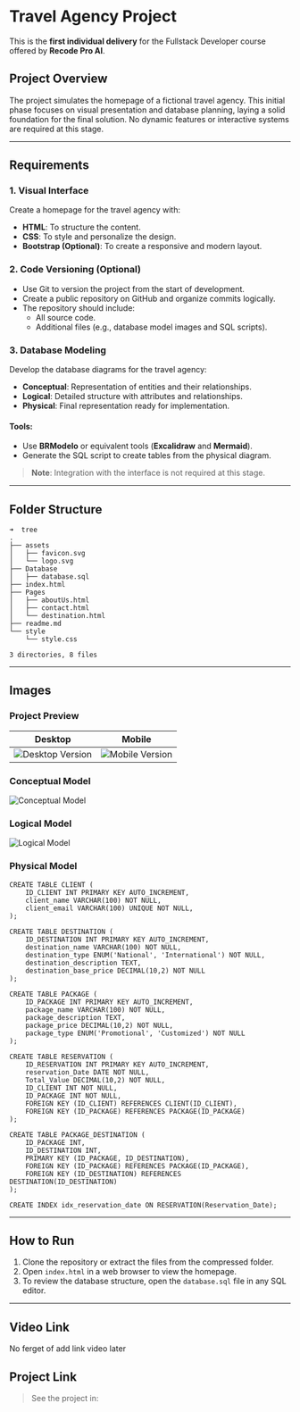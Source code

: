 # Travel Agency Project

This is the **first individual delivery** for the Fullstack Developer course offered by **Recode Pro AI**.

## Project Overview

The project simulates the homepage of a fictional travel agency. This initial phase focuses on visual presentation and database planning, laying a solid foundation for the final solution. No dynamic features or interactive systems are required at this stage.

---

## Requirements

### 1. Visual Interface
Create a homepage for the travel agency with:

- **HTML**: To structure the content.
- **CSS**: To style and personalize the design.
- **Bootstrap (Optional)**: To create a responsive and modern layout.

### 2. Code Versioning (Optional)
- Use Git to version the project from the start of development.
- Create a public repository on GitHub and organize commits logically.
- The repository should include:
  - All source code.
  - Additional files (e.g., database model images and SQL scripts).

### 3. Database Modeling
Develop the database diagrams for the travel agency:

- **Conceptual**: Representation of entities and their relationships.
- **Logical**: Detailed structure with attributes and relationships.
- **Physical**: Final representation ready for implementation.

#### Tools:
- Use **BRModelo** or equivalent tools (**Excalidraw** and **Mermaid**).
- Generate the SQL script to create tables from the physical diagram.

> **Note**: Integration with the interface is not required at this stage.

---

## Folder Structure
```plaintext
➜  tree
.
├── assets
│   ├── favicon.svg
│   └── logo.svg
├── Database
│   ├── database.sql
├── index.html
├── Pages
│   ├── aboutUs.html
│   ├── contact.html
│   └── destination.html
├── readme.md
└── style
    └── style.css

3 directories, 8 files
```

---

## Images

### Project Preview
<table>
    <thead>
        <tr>
            <th>Desktop</th>
            <th>Mobile</th>
        </tr>
    </thead>
    <tbody>
        <tr>
            <td><img src="https://github.com/user-attachments/assets/6690fcfe-5820-448d-8b91-034d26ea9bef" alt="Desktop Version"></td>
            <td><img src="https://github.com/user-attachments/assets/981f2d6f-3c1c-4f5d-9937-c95d0541bf2b" alt="Mobile Version"></td>
        </tr>
    </tbody>
</table>

### Conceptual Model
![Conceptual Model](https://github.com/user-attachments/assets/3dba2121-b8a3-4cab-9079-f064db0da3ef)

### Logical Model
![Logical Model](https://github.com/user-attachments/assets/c8d1e0b8-7368-4515-be22-5626ba53bcc3)

### Physical Model
```mysql
CREATE TABLE CLIENT (
    ID_CLIENT INT PRIMARY KEY AUTO_INCREMENT,
    client_name VARCHAR(100) NOT NULL,
    client_email VARCHAR(100) UNIQUE NOT NULL,
);

CREATE TABLE DESTINATION (
    ID_DESTINATION INT PRIMARY KEY AUTO_INCREMENT,
    destination_name VARCHAR(100) NOT NULL,
    destination_type ENUM('National', 'International') NOT NULL,
    destination_description TEXT,
    destination_base_price DECIMAL(10,2) NOT NULL
);

CREATE TABLE PACKAGE (
    ID_PACKAGE INT PRIMARY KEY AUTO_INCREMENT,
    package_name VARCHAR(100) NOT NULL,
    package_description TEXT,
    package_price DECIMAL(10,2) NOT NULL,
    package_type ENUM('Promotional', 'Customized') NOT NULL
);

CREATE TABLE RESERVATION (
    ID_RESERVATION INT PRIMARY KEY AUTO_INCREMENT,
    reservation_Date DATE NOT NULL,
    Total_Value DECIMAL(10,2) NOT NULL,
    ID_CLIENT INT NOT NULL,
    ID_PACKAGE INT NOT NULL,
    FOREIGN KEY (ID_CLIENT) REFERENCES CLIENT(ID_CLIENT),
    FOREIGN KEY (ID_PACKAGE) REFERENCES PACKAGE(ID_PACKAGE)
);

CREATE TABLE PACKAGE_DESTINATION (
    ID_PACKAGE INT,
    ID_DESTINATION INT,
    PRIMARY KEY (ID_PACKAGE, ID_DESTINATION),
    FOREIGN KEY (ID_PACKAGE) REFERENCES PACKAGE(ID_PACKAGE),
    FOREIGN KEY (ID_DESTINATION) REFERENCES DESTINATION(ID_DESTINATION)
);

CREATE INDEX idx_reservation_date ON RESERVATION(Reservation_Date);
```

---

## How to Run

1. Clone the repository or extract the files from the compressed folder.
2. Open `index.html` in a web browser to view the homepage.
3. To review the database structure, open the `database.sql` file in any SQL editor.

---

## Video Link
No ferget of add link video later

## Project Link
> See the project in: 
